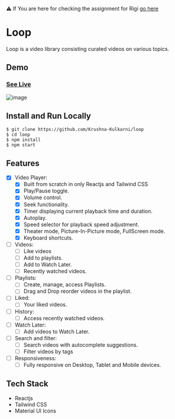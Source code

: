 
⚠️ If You are here for checking the assignment for Rigi [go here](https://github.com/Krushna-Kulkarni/loop/tree/assignment)
# Loop
Loop is a video library consisting curated videos on various topics.

## Demo
### [See Live](https://loop-videos.vercel.app/)
![image](https://github.com/Krushna-Kulkarni/loop/assets/62604823/7abde21f-4553-49b3-b50c-32d390521a9b)

## Install and Run Locally

```
$ git clone https://github.com/Krushna-Kulkarni/loop
$ cd loop
$ npm install
$ npm start
```

## Features
- [x] Video Player:
    - [x] Built from scratch in only Reactjs and Tailwind CSS
    - [x] Play/Pause toggle.
    - [x] Volume control.
    - [x] Seek functionality.
    - [x] Timer displaying current playback time and duration.
    - [x] Autoplay.
    - [x] Speed selector for playback speed adjustment.
    - [x] Theater mode, Picture-In-Picture mode, FullScreen mode.
    - [x] Keyboard shortcuts.

- [ ] Videos:
     - [ ] Like videos
     - [ ] Add to playlists.
     - [ ] Add to Watch Later.
     - [ ] Recently watched videos.

- [ ] Playlists:
     - [ ] Create, manage, access Playlists.
     - [ ] Drag and Drop reorder videos in the playlist.

- [ ] Liked:
     - [ ] Your liked videos.

- [ ] History:
     - [ ] Access recently watched videos.

- [ ] Watch Later:
     - [ ] Add videos to Watch Later.

- [ ] Search and filter:
     - [ ] Search videos with autocomplete suggestions.
     - [ ] Filter videos by tags

- [ ] Responsiveness:
     - [ ] Fully responsive on Desktop, Tablet and Mobile devices.

## Tech Stack 
- Reactjs 
- Tailwind CSS
- Material UI Icons
